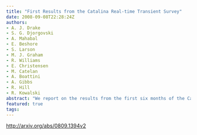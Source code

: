 ```yaml
---
title: "First Results from the Catalina Real-time Transient Survey"
date: 2008-09-08T22:28:24Z
authors:
- A. J. Drake
- S. G. Djorgovski
- A. Mahabal
- E. Beshore
- S. Larson
- M. J. Graham
- R. Williams
- E. Christensen
- M. Catelan
- A. Boattini
- A. Gibbs
- R. Hill
- R. Kowalski
abstract: "We report on the results from the first six months of the Catalina Real-time Transient Survey (CRTS). In order to search for optical transients with timescales of minutes to years, the CRTS analyses data from the Catalina Sky Survey which repeatedly covers twenty six thousand of square degrees on the sky. The CRTS provides a public stream of transients that are bright enough to be followed up using small telescopes. Since the beginning of the survey, all CRTS transients have been made available to astronomers around the world in real-time using HTML tables, RSS feeds and VOEvents. As part of our public outreach program the detections are now also available in KML through Google Sky.   The initial discoveries include over 350 unique optical transients rising more than two magnitudes from past measurements. Sixty two of these are classified as supernovae, based on light curves, prior deep imaging and spectroscopic data. Seventy seven are due to cataclysmic variables (only 13 previously known), while an additional 100 transients were too infrequently sampled to distinguish between faint CVs and SNe. The remaining optical transients include AGN, Blazars, high proper motions stars, highly variable stars (such as UV Ceti stars) and transients of an unknown nature. Our results suggest that there is a large population of SNe missed by many current supernova surveys because of selection biases. These objects appear to be associated with faint host galaxies. We also discuss the unexpected discovery of white dwarf binary systems through dramatic eclipses."
featured: true
tags:
---
```

http://arxiv.org/abs/0809.1394v2